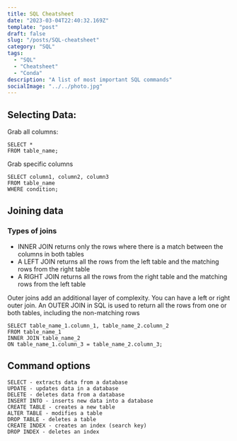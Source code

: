 ```yaml
---
title: SQL Cheatsheet
date: "2023-03-04T22:40:32.169Z"
template: "post"
draft: false
slug: "/posts/SQL-cheatsheet"
category: "SQL"
tags:
  - "SQL"
  - "Cheatsheet"
  - "Conda"
description: "A list of most important SQL commands"
socialImage: "../../photo.jpg"
---
```




## Selecting Data: 

Grab all columns:
```
SELECT * 
FROM table_name;
```

Grab specific columns 
```
SELECT column1, column2, column3
FROM table_name
WHERE condition;
```


## Joining data

### Types of joins
- INNER JOIN returns only the rows where there is a match between the columns in both tables
- A LEFT JOIN returns all the rows from the left table and the matching rows from the right table
- A RIGHT JOIN returns all the rows from the right table and the matching rows from the left table


Outer joins add an additional layer of complexity. You can have a left or right outer join. 
An OUTER JOIN in SQL is used to return all the rows from one or both tables, including the non-matching rows

```
SELECT table_name_1.column_1, table_name_2.column_2
FROM table_name_1
INNER JOIN table_name_2
ON table_name_1.column_3 = table_name_2.column_3;
```


## Command options

```
SELECT - extracts data from a database
UPDATE - updates data in a database
DELETE - deletes data from a database
INSERT INTO - inserts new data into a database
CREATE TABLE - creates a new table
ALTER TABLE - modifies a table
DROP TABLE - deletes a table
CREATE INDEX - creates an index (search key)
DROP INDEX - deletes an index
```